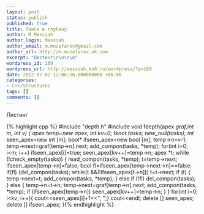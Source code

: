 ```yaml
---
layout: post
status: publish
published: true
title: Поиск в глубину
author: M_Messiah
author_login: Messiah
author_email: m.muzafarov@gmail.com
author_url: http://m.muzafarov.vk.com
excerpt: "Листинг\r\n\r\n"
wordpress_id: 169
wordpress_url: http://messiah.ks8.ru/wordpress/?p=169
date: 2012-07-02 12:06:16.000000000 +06:00
categories:
- C++/Structures
tags: []
comments: []
---
```

Листинг


{% highlight cpp %} #include "depth.h"
#include <iostream>
void fdepth(apex *graf,int m, int v)
{ apex *temp=new apex;
int kv=0;
tknot* tasks;
new_null(tasks);
int* seen_apex=new int [m];
bool* ifseen_apex=new bool [m];
temp->n=v-1;
temp->next=graf[temp->n].next;
add_compon(tasks, *temp);
for(int i=0; i<m; i++) ifseen_apex[i]=true;
seen_apex[kv++]=temp->n;
apex *t;
while (!check_empty(tasks))
{ read_compon(tasks, *temp);
t=temp->next;
ifseen_apex[temp->n]=false;
bool fl=ifseen_apex[temp->next->n]==false;
if(fl)
{del_compon(tasks);
while(t &&(!ifseen_apex[t->n])) t=t->next;
if (t)
{ temp->next=t;
add_compon(tasks, *temp);
}
else if (!fl) del_compon(tasks);
}
else
{
temp->n=t->n;
temp->next=graf[temp->n].next;
add_compon(tasks, *temp);
if (ifseen_apex[temp->n])
seen_apex[kv++]=temp->n;
}
}
for(int i=0; i<kv; i++){ cout<<seen_apex[i]+1<<", ";}
cout<<endl;
delete [] seen_apex;
delete [] ifseen_apex;
}{% endhighlight %}
